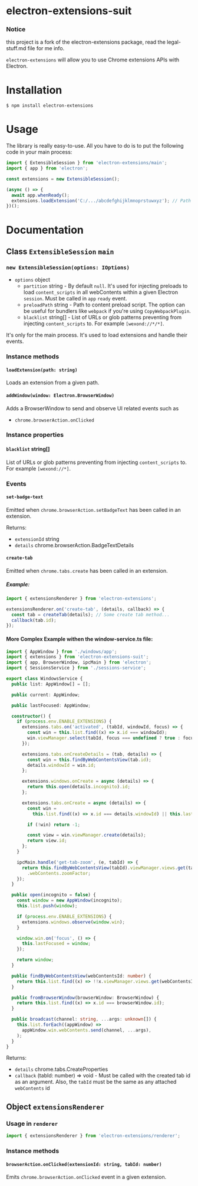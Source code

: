 # electron-extensions-suit

### Notice
   this project is a fork of the electron-extensions package, read the legal-stuff.md file for me info.

`electron-extensions` will allow you to use Chrome extensions APIs with Electron.

# Installation

```bash
$ npm install electron-extensions
```

# Usage

The library is really easy-to-use. All you have to do is to put the following code in your main process:

```typescript
import { ExtensibleSession } from 'electron-extensions/main';
import { app } from 'electron';

const extensions = new ExtensibleSession();

(async () => {
  await app.whenReady();
  extensions.loadExtension('C:/.../abcdefghijklmnoprstuwxyz'); // Path to the extension to load
})();
```

# Documentation

## Class `ExtensibleSession` `main`

### `new ExtensibleSession(options: IOptions)`

- `options` object
  - `partition` string - By default `null`. It's used for injecting preloads to
    load `content_scripts` in all webContents within a given Electron `session`. Must be called in `app` `ready` event.
  - `preloadPath` string - Path to content preload script. The option can be useful for bundlers like `webpack` if you're using `CopyWebpackPlugin`.
  - `blacklist` string[] - List of URLs or glob patterns preventing from injecting `content_scripts` to. For example `[wexond://*/*]`.

It's only for the main process. It's used to load extensions and handle their events.

### Instance methods

#### `loadExtension(path: string)`

Loads an extension from a given path.

#### `addWindow(window: Electron.BrowserWindow)`

Adds a BrowserWindow to send and observe UI related events such as

- `chrome.browserAction.onClicked`

### Instance properties

#### `blacklist` string[]

List of URLs or glob patterns preventing from injecting `content_scripts` to. For example `[wexond://*]`.

### Events

#### `set-badge-text`

Emitted when `chrome.browserAction.setBadgeText` has been called in an extension.

Returns:

- `extensionId` string
- `details` chrome.browserAction.BadgeTextDetails

#### `create-tab`

Emitted when `chrome.tabs.create` has been called in an extension.

##### Example:

```typescript
import { extensionsRenderer } from 'electron-extensions';

extensionsRenderer.on('create-tab', (details, callback) => {
  const tab = createTab(details); // Some create tab method...
  callback(tab.id);
});
```

#### More Complex Example withen the window-service.ts file:

```typescript
import { AppWindow } from './windows/app';
import { extensions } from 'electron-extensions-suit';
import { app, BrowserWindow, ipcMain } from 'electron';
import { SessionsService } from './sessions-service';

export class WindowsService {
  public list: AppWindow[] = [];

  public current: AppWindow;

  public lastFocused: AppWindow;

  constructor() {
    if (process.env.ENABLE_EXTENSIONS) {
      extensions.tabs.on('activated', (tabId, windowId, focus) => {
        const win = this.list.find((x) => x.id === windowId);
        win.viewManager.select(tabId, focus === undefined ? true : focus);
      });

      extensions.tabs.onCreateDetails = (tab, details) => {
        const win = this.findByWebContentsView(tab.id);
        details.windowId = win.id;
      };

      extensions.windows.onCreate = async (details) => {
        return this.open(details.incognito).id;
      };

      extensions.tabs.onCreate = async (details) => {
        const win =
          this.list.find((x) => x.id === details.windowId) || this.lastFocused;

        if (!win) return -1;

        const view = win.viewManager.create(details);
        return view.id;
      };
    }

    ipcMain.handle('get-tab-zoom', (e, tabId) => {
      return this.findByWebContentsView(tabId).viewManager.views.get(tabId)
        .webContents.zoomFactor;
    });
  }

  public open(incognito = false) {
    const window = new AppWindow(incognito);
    this.list.push(window);

    if (process.env.ENABLE_EXTENSIONS) {
      extensions.windows.observe(window.win);
    }

    window.win.on('focus', () => {
      this.lastFocused = window;
    });

    return window;
  }

  public findByWebContentsView(webContentsId: number) {
    return this.list.find((x) => !!x.viewManager.views.get(webContentsId));
  }

  public fromBrowserWindow(browserWindow: BrowserWindow) {
    return this.list.find((x) => x.id === browserWindow.id);
  }

  public broadcast(channel: string, ...args: unknown[]) {
    this.list.forEach((appWindow) =>
      appWindow.win.webContents.send(channel, ...args),
    );
  }
}
```

Returns:

- `details` chrome.tabs.CreateProperties
- `callback` (tabId: number) => void - Must be called with the created tab id as an argument. Also, the `tabId` must be the same as any attached `webContents` id

## Object `extensionsRenderer`

### Usage in `renderer`

```typescript
import { extensionsRenderer } from 'electron-extensions/renderer';
```

### Instance methods

#### `browserAction.onClicked(extensionId: string, tabId: number)`

Emits `chrome.browserAction.onClicked` event in a given extension.
